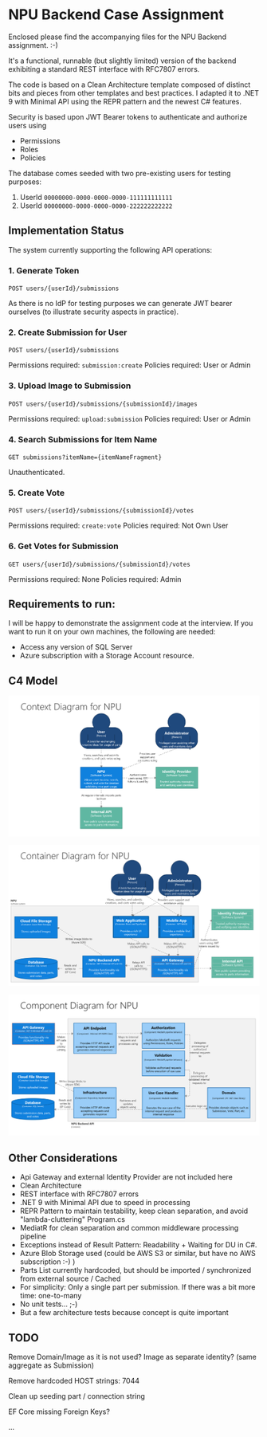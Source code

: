 # NPU Backend Case Assignment

Enclosed please find the accompanying files for the NPU Backend assignment. :-)

It's a functional, runnable (but slightly limited) version of the backend exhibiting a standard
REST interface with RFC7807 errors.

The code is based on a Clean Architecture template composed of distinct bits and pieces from
other templates and best practices. I adapted it to .NET 9 with Minimal API using the REPR pattern
and the newest C# features.

Security is based upon JWT Bearer tokens to authenticate and authorize users using
- Permissions
- Roles
- Policies

The database comes seeded with two pre-existing users for testing purposes:
1. UserId `00000000-0000-0000-0000-111111111111`
2. UserId `00000000-0000-0000-0000-222222222222`

## Implementation Status

The system currently supporting the following API operations:

### 1. Generate Token
`POST users/{userId}/submissions`

As there is no IdP for testing purposes we can generate JWT bearer ourselves (to illustrate security aspects in practice).

### 2. Create Submission for User
`POST users/{userId}/submissions`

Permissions required: `submission:create`
Policies required: User or Admin

### 3. Upload Image to Submission
`POST users/{userId}/submissions/{submissionId}/images`

Permissions required: `upload:submission`
Policies required: User or Admin

### 4. Search Submissions for Item Name
`GET submissions?itemName={itemNameFragment}`

Unauthenticated.

### 5. Create Vote

`POST users/{userId}/submissions/{submissionId}/votes`

Permissions required: `create:vote`
Policies required: Not Own User

### 6. Get Votes for Submission

`GET users/{userId}/submissions/{submissionId}/votes`

Permissions required: None
Policies required: Admin


## Requirements to run:

I will be happy to demonstrate the assignment code at the interview. If you want to run it on your own machines,
the following are needed:

- Access any version of SQL Server
- Azure subscription with a Storage Account resource.

## C4 Model

![System Context Diagram](documentation/c4/c4-1.png)

![Container Diagram](documentation/c4/c4-2.png)

![Component Diagram](documentation/c4/c4-3.png)

## Other Considerations

- Api Gateway and external Identity Provider are not included here
- Clean Architecture
- REST interface with RFC7807 errors
- .NET 9 with Minimal API due to speed in processing
- REPR Pattern to maintain testability, keep clean separation, and avoid "lambda-cluttering" Program.cs
- MediatR for clean separation and common middleware processing pipeline
- Exceptions instead of Result Pattern: Readability + Waiting for DU in C#.
- Azure Blob Storage used (could be AWS S3 or similar, but have no AWS subscription :-) )
- Parts List currently hardcoded, but should be imported / synchronized from external source / Cached
- For simplicity: Only a single part per submission. If there was a bit more time: one-to-many
- No unit tests... ;-)
- But a few architecture tests because concept is quite important

## TODO

Remove Domain/Image as it is not used?
Image as separate identity? (same aggregate as Submission)

Remove hardcoded HOST strings: 7044

Clean up seeding part / connection string

EF Core missing Foreign Keys?

... 
